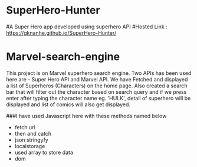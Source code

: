 # SuperHero-Hunter
#A Super Hero  app developed using superhero API
#Hosted Link :   https://gknanhe.github.io/SuperHero-Hunter/

# Marvel-search-engine
This project is on Marvel superhero search engine. Two APIs has been used here are - Super Hero API and Marvel API. 
We have Fetched and displayed a list of Superheros (Characters) on the home page.
Also created a search bar that will filter out the character based on search query and if we press enter after typing the character name eg. 'HULK',
detail of superhero will be displayed and list of comics will also get displayed.

###I have used Javascript here with these methods named below 

- fetch url
- then and catch
- json stringyfy
- localstorage 
- used array to store data
- dom 

